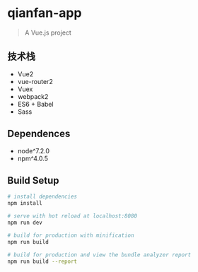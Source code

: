 # qianfan-app

> A Vue.js project

## 技术栈

- Vue2
- vue-router2
- Vuex
- webpack2
- ES6 + Babel
- Sass

## Dependences

- node^7.2.0
- npm^4.0.5

## Build Setup

``` bash
# install dependencies
npm install

# serve with hot reload at localhost:8080
npm run dev

# build for production with minification
npm run build

# build for production and view the bundle analyzer report
npm run build --report
```
